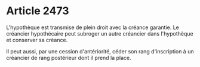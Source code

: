 # Article 2473

L'hypothèque est transmise de plein droit avec la créance garantie. Le créancier hypothécaire peut subroger un autre créancier dans l'hypothèque et conserver sa créance.

Il peut aussi, par une cession d'antériorité, céder son rang d'inscription à un créancier de rang postérieur dont il prend la place.

